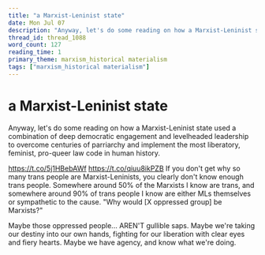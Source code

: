 ```yaml
---
title: "a Marxist-Leninist state"
date: Mon Jul 07
description: "Anyway, let's do some reading on how a Marxist-Leninist state used a combination of deep democratic engagement and levelheaded leadership to overcome centuries..."
thread_id: thread_1088
word_count: 127
reading_time: 1
primary_theme: marxism_historical materialism
tags: ["marxism_historical materialism"]
---
```


# a Marxist-Leninist state

Anyway, let's do some reading on how a Marxist-Leninist state used a combination of deep democratic engagement and levelheaded leadership to overcome centuries of parriarchy and implement the most liberatory, feminist, pro-queer law code in human history.

https://t.co/5j1HBebAWf https://t.co/qiuu8ikPZB If you don't get why so many trans people are Marxist-Leninists, you clearly don't know enough trans people. Somewhere around 50% of the Marxists I know are trans, and somewhere around 90% of trans people I know are either MLs themselves or sympathetic to the cause. "Why would [X oppressed group] be Marxists?"

Maybe those oppressed people... AREN'T gullible saps. Maybe we're taking our destiny into our own hands, fighting for our liberation with clear eyes and fiery hearts. Maybe we have agency, and know what we're doing.
